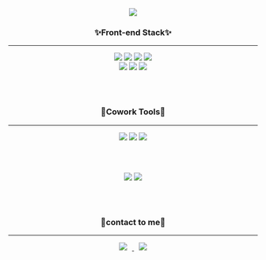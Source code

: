 <div align="center">
<img src="https://capsule-render.vercel.app/api?type=waving&color=auto&height=250&section=header&text=Hello~I'm%20moosung&fontSize=60" />

<h3>✨Front-end Stack✨</h3>
<hr/>

<img src="https://img.shields.io/badge/HTML5-E34F26?style=flat&logo=HTML5&logoColor=white" />
<img src="https://img.shields.io/badge/CSS3-1572B6?style=flat&logo=CSS3&logoColor=white" />
<img src="https://img.shields.io/badge/JavaScript-F7DF1E?style=flat&logo=JavaScript&logoColor=white" />
<img src="https://img.shields.io/badge/React-61DAFB?style=flat&logo=React&logoColor=white" />
<br/>
<img src="https://img.shields.io/badge/styled-components-DB7093?style=flat&logo=styled-components&logoColor=white" />
<img src="https://img.shields.io/badge/Redux-764ABC?style=flat&logo=Redux&logoColor=white" />
<img src="https://img.shields.io/badge/Visual Studio Code-007ACC?style=flat&logo=Visual Studio Code&logoColor=white" />

<br/><br/>

<h3>🎉Cowork Tools🎉</h3>
<hr/>

<img src="https://img.shields.io/badge/GitHub-181717?style=flat&logo=GitHub&logoColor=white" />
<img src="https://img.shields.io/badge/Figma-F24E1E?style=flat&logo=Figma&logoColor=white" />
<img src="https://img.shields.io/badge/Notion-000000?style=flat&logo=Notion&logoColor=white" />


<br/><br/>


<img src="https://github-readme-stats.vercel.app/api/top-langs/?username=lapmu&layout=compact">
<img src="https://github-readme-stats.vercel.app/api?username=lapmu&show_icons=true">


<br/><br/>

<h3>👏contact to me👏</h3>
<hr/>
<a href="mailto:antjdgkdl@gmail.com">
    <img 
        src="https://img.shields.io/badge/Gmail-d14836?style=flat-square&logo=Gmail&logoColor=white&link=mailto:quf8093@gmail.com"
        style="height : auto; margin-left : 10px; margin-right : 10px;"/>
</a>
<a href="https://mylearningcoding.tistory.com/">
    <img 
        src="http://img.shields.io/badge/Tistory-000000?style=flat&logo=Tistory&link=https://mylearningcoding.tistory.com/"
        style="height : auto; margin-left : 10px; margin-right : 10px;"/>
</a>
</div>
